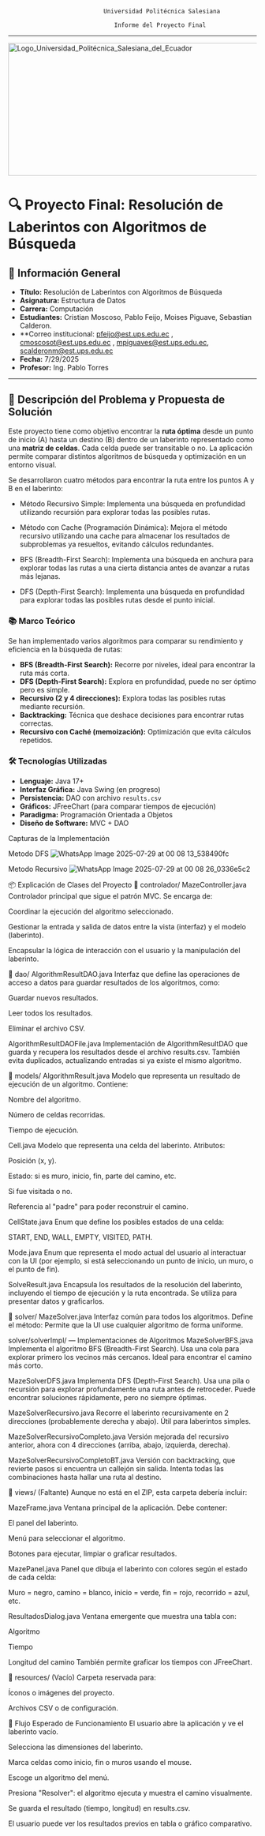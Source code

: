                                Universidad Politécnica Salesiana   
 
                                  Informe del Proyecto Final

______________________________________________________________________________________________________________ 
<img width="897" height="269" alt="Logo_Universidad_Politécnica_Salesiana_del_Ecuador" src="https://github.com/user-attachments/assets/945ff054-76ed-4c5b-9e32-cb6801eddd66" />


# 🔍 Proyecto Final: Resolución de Laberintos con Algoritmos de Búsqueda

## 🧠 Información General

- **Título:** Resolución de Laberintos con Algoritmos de Búsqueda
- **Asignatura:** Estructura de Datos
- **Carrera:** Computación
- **Estudiantes:** Cristian Moscoso, Pablo Feijo, Moises Piguave, Sebastian Calderon.
- **Correo institucional: pfeijo@est.ups.edu.ec , cmoscosot@est.ups.edu.ec , mpiguaves@est.ups.edu.ec, scalderonm@est.ups.edu.ec
- **Fecha:** 7/29/2025
- **Profesor:** Ing. Pablo Torres

---

## 🎯 Descripción del Problema y Propuesta de Solución

Este proyecto tiene como objetivo encontrar la **ruta óptima** desde un punto de inicio (A) hasta un destino (B) dentro de un laberinto representado como una **matriz de celdas**. Cada celda puede ser transitable o no. La aplicación permite comparar distintos algoritmos de búsqueda y optimización en un entorno visual.

Se desarrollaron cuatro métodos para encontrar la ruta entre los puntos A y B en el laberinto:

-	Método Recursivo Simple: Implementa una búsqueda en profundidad utilizando recursión para explorar todas las posibles rutas.

-	Método con Cache (Programación Dinámica): Mejora el método recursivo utilizando una cache para almacenar los resultados de subproblemas ya resueltos, evitando cálculos redundantes.

-	BFS (Breadth-First Search): Implementa una búsqueda en anchura para explorar todas las rutas a una cierta distancia antes de avanzar a rutas más lejanas.

-	DFS (Depth-First Search): Implementa una búsqueda en profundidad para explorar todas las posibles rutas desde el punto inicial.

### 📚 Marco Teórico

Se han implementado varios algoritmos para comparar su rendimiento y eficiencia en la búsqueda de rutas:

- **BFS (Breadth-First Search):** Recorre por niveles, ideal para encontrar la ruta más corta.
- **DFS (Depth-First Search):** Explora en profundidad, puede no ser óptimo pero es simple.
- **Recursivo (2 y 4 direcciones):** Explora todas las posibles rutas mediante recursión.
- **Backtracking:** Técnica que deshace decisiones para encontrar rutas correctas.
- **Recursivo con Caché (memoización):** Optimización que evita cálculos repetidos.

### 🛠️ Tecnologías Utilizadas

- **Lenguaje:** Java 17+
- **Interfaz Gráfica:** Java Swing (en progreso)
- **Persistencia:** DAO con archivo `results.csv`
- **Gráficos:** JFreeChart (para comparar tiempos de ejecución)
- **Paradigma:** Programación Orientada a Objetos
- **Diseño de Software:** MVC + DAO

Capturas de la Implementación

Metodo DFS
![WhatsApp Image 2025-07-29 at 00 08 13_538490fc](https://github.com/user-attachments/assets/d2758f90-62fa-4ad7-95b9-049f2e0c528c)

Metodo Recursivo
![WhatsApp Image 2025-07-29 at 00 08 26_0336e5c2](https://github.com/user-attachments/assets/a7514fb8-f7d5-4678-9e20-ee32b9e5d70b)




📦 Explicación de Clases del Proyecto
📁 controlador/
MazeController.java
Controlador principal que sigue el patrón MVC. Se encarga de:

Coordinar la ejecución del algoritmo seleccionado.

Gestionar la entrada y salida de datos entre la vista (interfaz) y el modelo (laberinto).

Encapsular la lógica de interacción con el usuario y la manipulación del laberinto.

📁 dao/
AlgorithmResultDAO.java
Interfaz que define las operaciones de acceso a datos para guardar resultados de los algoritmos, como:

Guardar nuevos resultados.

Leer todos los resultados.

Eliminar el archivo CSV.

AlgorithmResultDAOFile.java
Implementación de AlgorithmResultDAO que guarda y recupera los resultados desde el archivo results.csv. También evita duplicados, actualizando entradas si ya existe el mismo algoritmo.

📁 models/
AlgorithmResult.java
Modelo que representa un resultado de ejecución de un algoritmo. Contiene:

Nombre del algoritmo.

Número de celdas recorridas.

Tiempo de ejecución.

Cell.java
Modelo que representa una celda del laberinto. Atributos:

Posición (x, y).

Estado: si es muro, inicio, fin, parte del camino, etc.

Si fue visitada o no.

Referencia al "padre" para poder reconstruir el camino.

CellState.java
Enum que define los posibles estados de una celda:

START, END, WALL, EMPTY, VISITED, PATH.

Mode.java
Enum que representa el modo actual del usuario al interactuar con la UI (por ejemplo, si está seleccionando un punto de inicio, un muro, o el punto de fin).

SolveResult.java
Encapsula los resultados de la resolución del laberinto, incluyendo el tiempo de ejecución y la ruta encontrada. Se utiliza para presentar datos y graficarlos.

📁 solver/
MazeSolver.java
Interfaz común para todos los algoritmos. Define el método:
Permite que la UI use cualquier algoritmo de forma uniforme.

solver/solverImpl/ — Implementaciones de Algoritmos
MazeSolverBFS.java
Implementa el algoritmo BFS (Breadth-First Search). Usa una cola para explorar primero los vecinos más cercanos. Ideal para encontrar el camino más corto.

MazeSolverDFS.java
Implementa DFS (Depth-First Search). Usa una pila o recursión para explorar profundamente una ruta antes de retroceder. Puede encontrar soluciones rápidamente, pero no siempre óptimas.

MazeSolverRecursivo.java
Recorre el laberinto recursivamente en 2 direcciones (probablemente derecha y abajo). Útil para laberintos simples.

MazeSolverRecursivoCompleto.java
Versión mejorada del recursivo anterior, ahora con 4 direcciones (arriba, abajo, izquierda, derecha).

MazeSolverRecursivoCompletoBT.java
Versión con backtracking, que revierte pasos si encuentra un callejón sin salida. Intenta todas las combinaciones hasta hallar una ruta al destino.

📁 views/ (Faltante)
Aunque no está en el ZIP, esta carpeta debería incluir:

MazeFrame.java
Ventana principal de la aplicación. Debe contener:

El panel del laberinto.

Menú para seleccionar el algoritmo.

Botones para ejecutar, limpiar o graficar resultados.

MazePanel.java
Panel que dibuja el laberinto con colores según el estado de cada celda:

Muro = negro, camino = blanco, inicio = verde, fin = rojo, recorrido = azul, etc.

ResultadosDialog.java
Ventana emergente que muestra una tabla con:

Algoritmo

Tiempo

Longitud del camino
También permite graficar los tiempos con JFreeChart.

📁 resources/ (Vacío)
Carpeta reservada para:

Íconos o imágenes del proyecto.

Archivos CSV o de configuración.

🔄 Flujo Esperado de Funcionamiento
El usuario abre la aplicación y ve el laberinto vacío.

Selecciona las dimensiones del laberinto.

Marca celdas como inicio, fin o muros usando el mouse.

Escoge un algoritmo del menú.

Presiona "Resolver": el algoritmo ejecuta y muestra el camino visualmente.

Se guarda el resultado (tiempo, longitud) en results.csv.

El usuario puede ver los resultados previos en tabla o gráfico comparativo.
